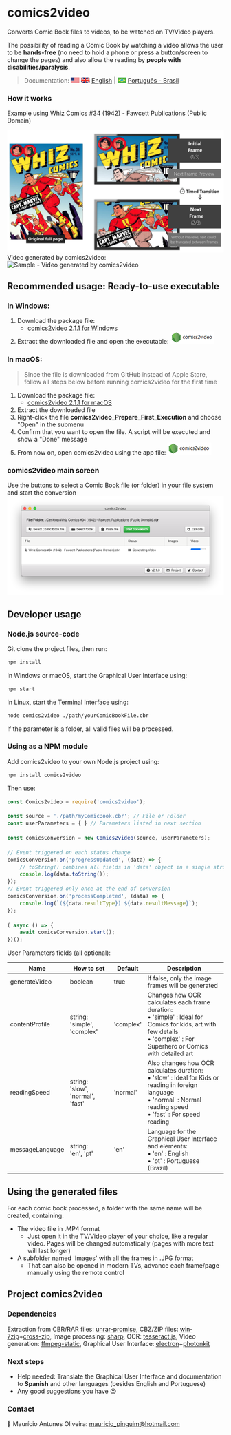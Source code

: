 # comics2video
Converts Comic Book files to videos, to be watched on TV/Video players.

The possibility of reading a Comic Book by watching a video allows the user to be **hands-free** (no need to hold a phone or press a button/screen to change the pages) and also allow the reading by **people with disabilities/paralysis**.

> Documentation: ![USA Flag](./docs/images/flag_united_states.png) ![United Kingdom Flag](./docs/images/flag_united_kingdom.png) [English](https://github.com/MauricioPinguim/comics2video#readme) | ![Brazil Flag](./docs/images/flag_brazil.png) [Português - Brasil](https://github.com/MauricioPinguim/comics2video/blob/master/README.pt.md)

### How it works
Example using Whiz Comics #34 (1942) - Fawcett Publications (Public Domain)

![How comics2video works](./docs/images/comics2video.jpg)
Video generated by comics2video:<br/>
![Sample - Video generated by comics2video](./docs/images/comics2video.gif)

## Recommended usage: Ready-to-use executable

### In Windows:
1. Download the package file:
	- [comics2video 2.1.1 for Windows](https://github.com/MauricioPinguim/comics2video/releases/latest/download/comics2video_windows_latest.zip)
2. Extract the downloaded file and open the executable:
![comics2video executable](./docs/images/comics2video_executable_small.png)

### In macOS:
> Since the file is downloaded from GitHub instead of Apple Store, follow all steps below before running comics2video for the first time
1. Download the package file:
	- [comics2video 2.1.1 for macOS](https://github.com/MauricioPinguim/comics2video/releases/latest/download/comics2video_macOS_latest.zip)
2. Extract the downloaded file
3. Right-click the file **comics2video_Prepare_First_Execution** and choose "Open" in the submenu
4. Confirm that you want to open the file. A script will be executed and show a "Done" message
5. From now on, open comics2video using the app file:
![comics2video executable](./docs/images/comics2video_executable_small.png)

### comics2video main screen
Use the buttons to select a Comic Book file (or folder) in your file system and start the conversion
![comics2video main screen](./docs/images/comics2video_2-1-0.png)
## Developer usage

### Node.js source-code
Git clone the project files, then run:

```sh
npm install
```

In Windows or macOS, start the Graphical User Interface using:

```sh
npm start
```

In Linux, start the Terminal Interface using:

```sh
node comics2video ./path/yourComicBookFile.cbr
```

If the parameter is a folder, all valid files will be processed.

### Using as a NPM module
Add comics2video to your own Node.js project using:
```sh
npm install comics2video
```
Then use:
```javascript
const Comics2video = require('comics2video');

const source = './path/myComicBook.cbr'; // File or Folder
const userParameters = { } // Parameters listed in next section

const comicsConversion = new Comics2video(source, userParameters);

// Event triggered on each status change
comicsConversion.on('progressUpdated', (data) => {
	// toString() combines all fields in 'data' object in a single string
	console.log(data.toString());
});
// Event triggered only once at the end of conversion
comicsConversion.on('processCompleted', (data) => {
	console.log(`(${data.resultType}) ${data.resultMessage}`);
});

( async () => {
	await comicsConversion.start();
})();
```

User Parameters fields (all optional):

| Name | How to set | Default | Description |
| --- | --- | --- | --- |
| generateVideo | boolean | true | If false, only the image frames will be generated |
| contentProfile | string:<br/>'simple', 'complex' | 'complex' | Changes how OCR calculates each frame duration:<br/>• 'simple' : Ideal for Comics for kids, art with few details<br />• 'complex' : For Superhero or Comics with detailed art |
| readingSpeed | string:<br/> 'slow', 'normal', 'fast' | 'normal' | Also changes how OCR calculates duration:<br/>• 'slow' : Ideal for Kids or reading in foreign language<br />• 'normal' : Normal reading speed<br />• 'fast' : For speed reading |
| messageLanguage | string:<br/> 'en', 'pt' | 'en' | Language for the Graphical User Interface and elements:<br />• 'en' : English<br />• 'pt' : Portuguese (Brazil) |

## Using the generated files
For each comic book processed, a folder with the same name will be created, containing:
- The video file in .MP4 format
	- Just open it in the TV/Video player of your choice, like a regular video. Pages will be changed automatically (pages with more text will last longer)
- A subfolder named 'Images' with all the frames in .JPG format
	- That can also be opened in modern TVs, advance each frame/page manually using the remote control

## Project comics2video

### Dependencies
Extraction from CBR/RAR files: [unrar-promise](https://www.npmjs.com/package/unrar-promise), CBZ/ZIP files: [win-7zip](https://www.npmjs.com/package/win-7zip)+[cross-zip](https://www.npmjs.com/package/cross-unzip), Image processing: [sharp](https://www.npmjs.com/package/sharp), OCR: [tesseract.js](https://www.npmjs.com/package/tesseract.js), Video generation: [ffmpeg-static](https://www.npmjs.com/package/ffmpeg-static), Graphical User Interface: [electron](https://www.npmjs.com/package/electron)+[photonkit](https://www.npmjs.com/package/photonkit)

### Next steps
- Help needed: Translate the Graphical User Interface and documentation to **Spanish** and other languages (besides English and Portuguese)
- Any good suggestions you have :wink:

### Contact
:penguin: Maurício Antunes Oliveira: [mauricio_pinguim@hotmail.com](mailto:mauricio_pinguim@hotmail.com?subject=comics2video)